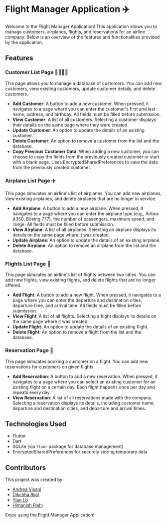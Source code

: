 # Flight Manager Application ✈️

Welcome to the Flight Manager Application! This application allows you to manage customers, airplanes, flights, and reservations for an airline company. Below is an overview of the features and functionalities provided by the application.

## Features

### Customer List Page 👨‍👩‍👧‍👦

This page allows you to manage a database of customers. You can add new customers, view existing customers, update customer details, and delete customers.

- **Add Customer**: A button to add a new customer. When pressed, it navigates to a page where you can enter the customer's first and last name, address, and birthday. All fields must be filled before submission.
- **View Customer**: A list of all customers. Selecting a customer displays their details on the same page where they were created.
- **Update Customer**: An option to update the details of an existing customer.
- **Delete Customer**: An option to remove a customer from the list and the database.
- **Copy Previous Customer Data**: When adding a new customer, you can choose to copy the fields from the previously created customer or start with a blank page. Uses EncryptedSharedPreferences to save the data from the previously created customer.

### Airplane List Page ✈️

This page simulates an airline's list of airplanes. You can add new airplanes, view existing airplanes, and delete airplanes that are no longer in service.

- **Add Airplane**: A button to add a new airplane. When pressed, it navigates to a page where you can enter the airplane type (e.g., Airbus A350, Boeing 777), the number of passengers, maximum speed, and range. All fields must be filled before submission.
- **View Airplane**: A list of all airplanes. Selecting an airplane displays its details on the same page where it was created.
- **Update Airplane**: An option to update the details of an existing airplane.
- **Delete Airplane**: An option to remove an airplane from the list and the database.

### Flights List Page 🛫

This page simulates an airline's list of flights between two cities. You can add new flights, view existing flights, and delete flights that are no longer offered.

- **Add Flight**: A button to add a new flight. When pressed, it navigates to a page where you can enter the departure and destination cities, departure time, and arrival time. All fields must be filled before submission.
- **View Flight**: A list of all flights. Selecting a flight displays its details on the same page where it was created.
- **Update Flight**: An option to update the details of an existing flight.
- **Delete Flight**: An option to remove a flight from the list and the database.

### Reservation Page 📅

This page simulates booking a customer on a flight. You can add new reservations for customers on given flights.

- **Add Reservation**: A button to add a new reservation. When pressed, it navigates to a page where you can select an existing customer for an existing flight on a certain day. Each flight happens once per day and repeats every day.
- **View Reservation**: A list of all reservations made with the company. Selecting a reservation displays its details, including customer name, departure and destination cities, and departure and arrival times.


## Technologies Used

- Flutter
- Dart
- SQLite (via `floor` package for database management)
- EncryptedSharedPreferences for securely storing temporary data

## Contributors

This project was created by:
- [Andrea Visani](https://github.com/andreavisani)
- [Dikchha Rijal](https://github.com/DikchhaR)
- [Yian Lo](https://github.com/AnnLoYiAn)
- [Himanish Rishi](https://github.com/himanishrishi7)


Enjoy using the Flight Manager Application!
